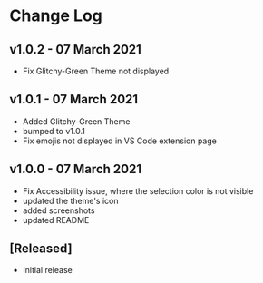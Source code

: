 # Change Log


## v1.0.2 - 07 March 2021
- Fix Glitchy-Green Theme not displayed
## v1.0.1 - 07 March 2021
- Added Glitchy-Green Theme
- bumped to v1.0.1
- Fix emojis not displayed in VS Code extension page
## v1.0.0 - 07 March 2021
- Fix Accessibility issue, where the selection  color is not visible
- updated the theme's icon
- added screenshots
- updated README
## [Released]

- Initial release
